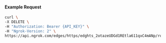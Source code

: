 <!-- Code generated for API Clients. DO NOT EDIT. -->

#### Example Request

```bash
curl \
-X DELETE \
-H "Authorization: Bearer {API_KEY}" \
-H "Ngrok-Version: 2" \
https://api.ngrok.com/edges/https/edghts_2otazeUDGd1REtla611qxC4mANp/routes/edghtsrt_2otazjcpeyBArLtwwdgKjsUOJ63/saml
```
